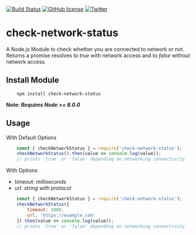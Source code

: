 [![Build Status](https://travis-ci.org/Syed-Umair/check-network-status.svg?branch=master)](https://travis-ci.org/Syed-Umair/check-network-status)
[![GitHub license](https://img.shields.io/github/license/Syed-Umair/check-network-status.svg)](https://github.com/Syed-Umair/check-network-status/blob/master/LICENSE)
[![Twitter](https://img.shields.io/twitter/url/https/github.com/Syed-Umair/check-network-status.svg?style=social)](https://twitter.com/intent/tweet?text=Wow:&url=https%3A%2F%2Fgithub.com%2FSyed-Umair%2Fcheck-network-status)

# check-network-status
A Node.js Module to check whether you are connected to network or not. Returns a promise resolves to <em>true</em> with network access and to <em>false</em> without network access.

## Install Module
```
    npm install check-network-status
```

<strong>Note: <i>Requires Node >= 8.0.0</i></strong>

## Usage

With Default Options

```javascript
    const { checkNetworkStatus } = require('check-network-status');
    checkNetworkStatus().then(value => console.log(value));
    // prints 'true' or 'false' depending on networking connectivity
```

With Options

- timeout: <i>milliseconds</i>
- url: <i>string with protocol</i>

```javascript
    const { checkNetworkStatus } = require('check-network-status');
    checkNetworkStatus({
        timeout: 3000,
        url: 'https://example.com'
    }).then(value => console.log(value));
    // prints 'true' or 'false' depending on networking connectivity
```